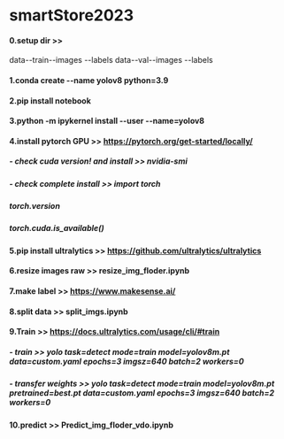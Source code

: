 # smartStore2023
#### 0.setup dir >> 
data--train--images
           --labels
data--val--images
         --labels
                        
#### 1.conda create --name yolov8 python=3.9
#### 2.pip install notebook
#### 3.python -m ipykernel install --user --name=yolov8  

#### 4.install pytorch GPU >> https://pytorch.org/get-started/locally/
#####  - check cuda version! and install >> nvidia-smi  
#####  - check complete install >> import torch  
#####                              torch.__version__
#####                              torch.cuda.is_available()

#### 5.pip install ultralytics >> https://github.com/ultralytics/ultralytics

#### 6.resize images raw >> resize_img_floder.ipynb

#### 7.make label >> https://www.makesense.ai/
#### 8.split data >> split_imgs.ipynb

#### 9.Train >> https://docs.ultralytics.com/usage/cli/#train 
##### - train >> yolo task=detect mode=train model=yolov8m.pt data=custom.yaml epochs=3 imgsz=640 batch=2 workers=0
##### - transfer weights >> yolo task=detect mode=train model=yolov8m.pt pretrained=best.pt data=custom.yaml epochs=3 imgsz=640 batch=2 workers=0

#### 10.predict >> Predict_img_floder_vdo.ipynb

